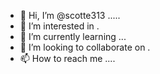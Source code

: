 - 👋 Hi, I’m @scotte313 .....
- 👀 I’m interested in .
- 🌱 I’m currently learning ...
- 💞️ I’m looking to collaborate on .
- 📫 How to reach me ....

<!---
scotte313/scotte313 is a ✨ special ✨ repository because its `README.md` (this file) appears on your GitHub profile.
You can click the Preview link to take a look at your changes.
--->
